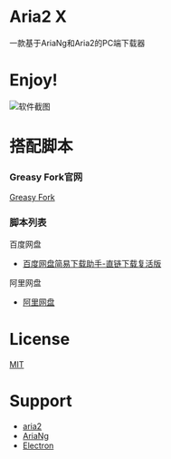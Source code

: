 # Aria2 X

一款基于AriaNg和Aria2的PC端下载器

# Enjoy!

![软件截图](https://img-blog.csdnimg.cn/57300bdb745c4dc8a66631fdc49cd7bd.png)

# 搭配脚本

### Greasy Fork官网

[Greasy Fork](https://greasyfork.org/zh-CN)

### 脚本列表

百度网盘

- [百度网盘简易下载助手-直链下载复活版](https://greasyfork.org/zh-CN/scripts/418182-%E7%99%BE%E5%BA%A6%E7%BD%91%E7%9B%98%E7%AE%80%E6%98%93%E4%B8%8B%E8%BD%BD%E5%8A%A9%E6%89%8B-%E7%9B%B4%E9%93%BE%E4%B8%8B%E8%BD%BD%E5%A4%8D%E6%B4%BB%E7%89%88)

阿里网盘

- [阿里网盘](https://greasyfork.org/zh-CN/scripts/425955-%E9%98%BF%E9%87%8C%E4%BA%91%E7%9B%98)

# License

[MIT](LICENSE)

# Support

- [aria2](https://github.com/aria2/aria2)
- [AriaNg](https://github.com/mayswind/AriaNg)
- [Electron](https://www.electronjs.org/)
